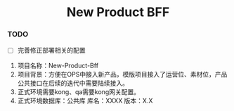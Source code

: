 <h1 align="center">New Product BFF</h1>

### TODO
- [ ] 完善修正部署相关的配置
1. 项目名称：New-Product-Bff
2. 项目背景：方便在OPS中接入新产品，模版项目接入了运营位、素材位，产品公共接口在后续的迭代中需要陆续接入。
3. 正式环境需要kong、qa需要kong网关配置。
4. 正式环境数据库：公共库 库名：XXXX 版本：X.X